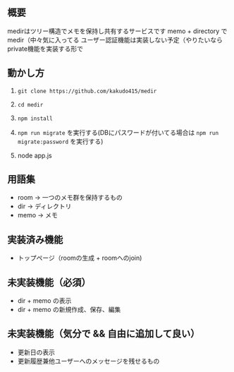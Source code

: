 ## 概要
medirはツリー構造でメモを保持し共有するサービスです
memo + directory で medir（中々気に入ってる
ユーザー認証機能は実装しない予定（やりたいならprivate機能を実装する形で

## 動かし方

1. `git clone https://github.com/kakudo415/medir`

2. `cd medir`

3. `npm install`

3. `npm run migrate` を実行する(DBにパスワードが付いてる場合は `npm run migrate:password` を実行する)

4. node app.js

## 用語集

- room → 一つのメモ群を保持するもの
- dir → ディレクトリ
- memo → メモ

## 実装済み機能

- トップページ（roomの生成 + roomへのjoin)


## 未実装機能（必須）

- dir + memo の表示
- dir + memo の新規作成、保存、編集

## 未実装機能（気分で && 自由に追加して良い）

- 更新日の表示
- 更新履歴兼他ユーザーへのメッセージを残せるもの
